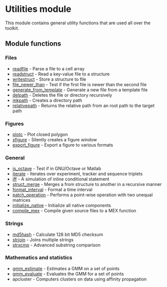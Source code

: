 Utilities module
================

This module contains general utility functions that are used all over the toolkit.

Module functions
----------------

### Files

-   [readfile](readfile.m) - Parse a file to a cell array
-   [readstruct](readstruct.m) - Read a key-value file to a structure
-   [writestruct](writestruct.m) - Store a structure to file
-   [file_newer_than](file_newer_than.m) - Test if the first file is newer than the second file
-   [generate_from_template](generate_from_template.m) - Generate a new file from a template file
-   [delpath](delpath.m) - Deletes the file or directory recursively
-   [mkpath](mkpath.m) - Creates a directory path
-   [relativepath](relativepath.m) - Returns the relative path from an root path to the target path

### Figures

-   [plotc](is_octave.m) - Plot closed polygon
-   [sfigure](is_octave.m) - Silently creates a figure window
-   [export_figure](export_figure.m) - Export a figure to various formats

### General

-   [is_octave](is_octave.m) - Test if in GNU/Octave or Matlab
-   [iterate](iterate.m) - Iterates over experiment, tracker and sequence triplets
-   [iff](iff.m) - A simulation of inline conditional statement
-   [struct_merge](struct_merge.m) - Merges a from structure to another in a recursive manner
-   [format_interval](format_interval.m) - Format a time interval
-   [patch_operation](patch_operation.m) - Performs a point-wise operation with two unequal matrices
-   [initialize_native](initialize_native.m) - Initialize all native components
-   [compile_mex](compile_mex.m) - Compile given source files to a MEX function

### Strings

-   [md5hash](md5hash.m) - Calculate 128 bit MD5 checksum
-   [strjoin](strjoin.m) - Joins multiple strings
-   [strxcmp](strxcmp.m) - Advanced substring comparison

### Mathematics and statistics

-   [gmm_estimate](gmm_estimate.m) - Estimates a GMM on a set of points
-   [gmm_evaluate](gmm_evaluate.m) - Evaluates the GMM for a set of points
-   apcluster - Computers clusters on data using affinity propagation
